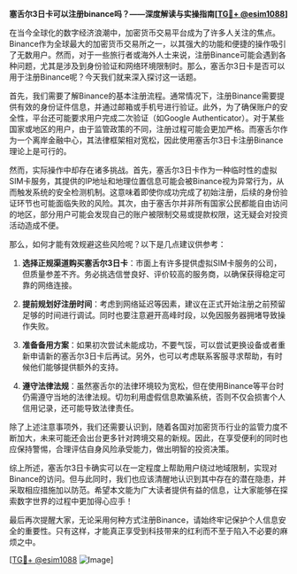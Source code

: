 **塞舌尔3日卡可以注册binance吗？——深度解读与实操指南[[TG💪+ @esim1088](https://t.me/s/esim1088)]**

在当今全球化的数字经济浪潮中，加密货币交易平台成为了许多人关注的焦点。Binance作为全球最大的加密货币交易所之一，以其强大的功能和便捷的操作吸引了无数用户。然而，对于一些旅行者或海外人士来说，注册Binance可能会遇到各种问题，尤其是涉及到身份验证和网络环境限制时。那么，塞舌尔3日卡是否可以用于注册Binance呢？今天我们就来深入探讨这一话题。

首先，我们需要了解Binance的基本注册流程。通常情况下，注册Binance需要提供有效的身份证件信息，并通过邮箱或手机号进行验证。此外，为了确保账户的安全性，平台还可能要求用户完成二次验证（如Google Authenticator）。对于某些国家或地区的用户，由于监管政策的不同，注册过程可能会更加严格。而塞舌尔作为一个离岸金融中心，其法律框架相对宽松，因此使用塞舌尔3日卡注册Binance理论上是可行的。

然而，实际操作中却存在诸多挑战。首先，塞舌尔3日卡作为一种临时性的虚拟SIM卡服务，其提供的IP地址和地理位置信息可能会被Binance视为异常行为，从而触发系统的安全检测机制。这意味着即使你成功完成了初始注册，后续的身份验证环节也可能面临失败的风险。其次，由于塞舌尔并非所有国家公民都能自由访问的地区，部分用户可能会发现自己的账户被限制交易或提款权限，这无疑会对投资活动造成不便。

那么，如何才能有效规避这些风险呢？以下是几点建议供参考：

1. **选择正规渠道购买塞舌尔3日卡**：市面上有许多提供虚拟SIM卡服务的公司，但质量参差不齐。务必挑选信誉良好、评价较高的服务商，以确保获得稳定可靠的网络连接。

2. **提前规划好注册时间**：考虑到网络延迟等因素，建议在正式开始注册之前预留足够的时间进行调试。同时也要注意避开高峰时段，以免因服务器拥堵导致操作失败。

3. **准备备用方案**：如果初次尝试未能成功，不要气馁，可以尝试更换设备或者重新申请新的塞舌尔3日卡后再试。另外，也可以考虑联系客服寻求帮助，有时候他们能够提供额外的支持。

4. **遵守法律法规**：虽然塞舌尔的法律环境较为宽松，但在使用Binance等平台时仍需遵守当地的法律法规。切勿利用虚假信息欺骗系统，否则不仅会损害个人信用记录，还可能导致法律责任。

除了上述注意事项外，我们还需要认识到，随着各国对加密货币行业的监管力度不断加大，未来可能还会出台更多针对跨境交易的新规。因此，在享受便利的同时也应保持警惕，合理评估自身风险承受能力，做出明智的投资决策。

综上所述，塞舌尔3日卡确实可以在一定程度上帮助用户绕过地域限制，实现对Binance的访问。但与此同时，我们也应该清醒地认识到其中存在的潜在隐患，并采取相应措施加以防范。希望本文能为广大读者提供有益的信息，让大家能够在探索数字世界的过程中更加得心应手！

最后再次提醒大家，无论采用何种方式注册Binance，请始终牢记保护个人信息安全的重要性。只有这样，才能真正享受到科技带来的红利而不至于陷入不必要的麻烦之中。

[[TG💪+ @esim1088](https://t.me/s/esim1088) ![Image](https://i.postimg.cc/4NQfJmqS/Snipaste-2025-05-13-00-14-12.png)]